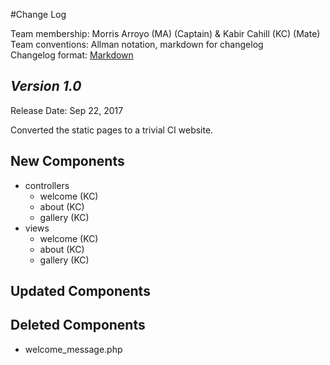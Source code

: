#Change Log

Team membership:  Morris Arroyo (MA) (Captain) & Kabir Cahill (KC) (Mate)  
Team conventions: Allman notation, markdown for changelog  
Changelog format: [Markdown](https://github.com/adam-p/markdown-here/wiki/Markdown-Cheatsheet) 

## *Version 1.0*

Release Date: Sep 22, 2017

Converted the static pages to a trivial CI website.

## New Components

-   controllers
    -   welcome (KC)
    -   about (KC)
    -   gallery (KC)
-   views
    -   welcome (KC)
    -   about (KC)
    -   gallery (KC)
   
## Updated Components

## Deleted Components

-   welcome_message.php